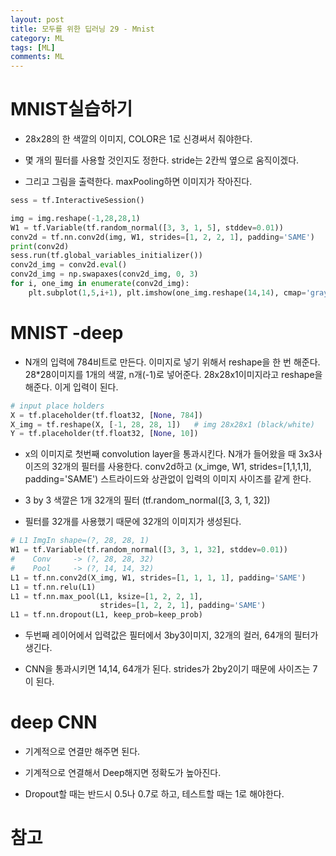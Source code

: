 ```yaml
---
layout: post
title: 모두를 위한 딥러닝 29 - Mnist
category: ML
tags: [ML]
comments: ML
---
```


# MNIST실습하기

- 28x28의 한 색깔의 이미지, COLOR은 1로 신경써서 줘야한다.

- 몇 개의 필터를 사용할 것인지도 정한다. stride는 2칸씩 옆으로 움직이겠다.

- 그리고 그림을 출력한다. maxPooling하면 이미지가 작아진다.

```python
sess = tf.InteractiveSession()

img = img.reshape(-1,28,28,1)
W1 = tf.Variable(tf.random_normal([3, 3, 1, 5], stddev=0.01))
conv2d = tf.nn.conv2d(img, W1, strides=[1, 2, 2, 1], padding='SAME')
print(conv2d)
sess.run(tf.global_variables_initializer())
conv2d_img = conv2d.eval()
conv2d_img = np.swapaxes(conv2d_img, 0, 3)
for i, one_img in enumerate(conv2d_img):
    plt.subplot(1,5,i+1), plt.imshow(one_img.reshape(14,14), cmap='gray')
```

# MNIST -deep

- N개의 입력에 784비트로 만든다. 이미지로 넣기 위해서 reshape을 한 번 해준다. 28*28이미지를 1개의 색깔, n개(-1)로 넣어준다. 28x28x1이미지라고 reshape을 해준다. 이게 입력이 된다.

```python
# input place holders
X = tf.placeholder(tf.float32, [None, 784])
X_img = tf.reshape(X, [-1, 28, 28, 1])   # img 28x28x1 (black/white)
Y = tf.placeholder(tf.float32, [None, 10])
```

- x의 이미지로 첫번째 convolution layer을 통과시킨다. N개가 들어왔을 때 3x3사이즈의 32개의 필터를 사용한다. conv2d하고 (x_imge, W1, strides=[1,1,1,1], padding='SAME') 스트라이드와 상관없이 입력의 이미지 사이즈를 같게 한다.

- 3 by 3 색깔은 1개 32개의 필터 (tf.random_normal([3, 3, 1, 32])

- 필터를 32개를 사용했기 때문에 32개의 이미지가 생성된다.

```python
# L1 ImgIn shape=(?, 28, 28, 1)
W1 = tf.Variable(tf.random_normal([3, 3, 1, 32], stddev=0.01))
#    Conv     -> (?, 28, 28, 32)
#    Pool     -> (?, 14, 14, 32)
L1 = tf.nn.conv2d(X_img, W1, strides=[1, 1, 1, 1], padding='SAME')
L1 = tf.nn.relu(L1)
L1 = tf.nn.max_pool(L1, ksize=[1, 2, 2, 1],
                    strides=[1, 2, 2, 1], padding='SAME')
L1 = tf.nn.dropout(L1, keep_prob=keep_prob)
```

- 두번째 레이어에서 입력값은 필터에서 3by3이미지, 32개의 컬러, 64개의 필터가 생긴다.

- CNN을 통과시키면 14,14, 64개가 된다. strides가 2by2이기 때문에 사이즈는 7이 된다. 

# deep CNN

- 기계적으로 연결만 해주면 된다.

- 기계적으로 연결해서 Deep해지면 정확도가 높아진다.

- Dropout할 때는 반드시 0.5나 0.7로 하고, 테스트할 때는 1로 해야한다.

# 참고
